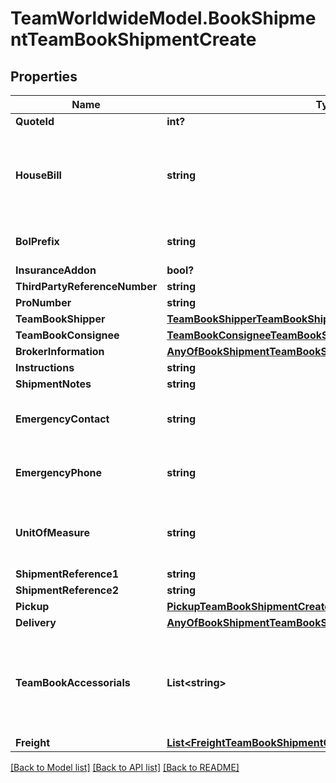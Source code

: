 # TeamWorldwideModel.BookShipmentTeamBookShipmentCreate
## Properties

Name | Type | Description | Notes
------------ | ------------- | ------------- | -------------
**QuoteId** | **int?** |  | [optional] 
**HouseBill** | **string** | Reserve a house bill from either /api/teamww/get-house-bill or get one from /api/team-book/get-quote/{rateId} | 
**BolPrefix** | **string** | Leave this null. This is used in special cases. | [optional] 
**InsuranceAddon** | **bool?** |  | [optional] 
**ThirdPartyReferenceNumber** | **string** |  | [optional] 
**ProNumber** | **string** |  | [optional] 
**TeamBookShipper** | [**TeamBookShipperTeamBookShipmentCreate**](TeamBookShipperTeamBookShipmentCreate.md) |  | [optional] 
**TeamBookConsignee** | [**TeamBookConsigneeTeamBookShipmentCreate**](TeamBookConsigneeTeamBookShipmentCreate.md) |  | [optional] 
**BrokerInformation** | [**AnyOfBookShipmentTeamBookShipmentCreateBrokerInformation**](AnyOfBookShipmentTeamBookShipmentCreateBrokerInformation.md) |  | [optional] 
**Instructions** | **string** |  | [optional] 
**ShipmentNotes** | **string** |  | [optional] 
**EmergencyContact** | **string** | Emergency Contact. Required if a shipment has hazardous materials. | [optional] 
**EmergencyPhone** | **string** | Emergency Phone Number. Required if a shipment has hazardous materials. | [optional] 
**UnitOfMeasure** | **string** | Unit of Measure. Valid values: US (lbs/in) - METRIC (kgs/cm) - MIXED (kgs/cms) | [optional] [default to "US"]
**ShipmentReference1** | **string** |  | [optional] 
**ShipmentReference2** | **string** |  | [optional] 
**Pickup** | [**PickupTeamBookShipmentCreate**](PickupTeamBookShipmentCreate.md) |  | 
**Delivery** | [**AnyOfBookShipmentTeamBookShipmentCreateDelivery**](AnyOfBookShipmentTeamBookShipmentCreateDelivery.md) |  | [optional] 
**TeamBookAccessorials** | **List&lt;string&gt;** | Array of accessorial codes. Refer to enabledAccessorials returned in /api/team-book/get-accessorials. Provide the code. | [optional] 
**Freight** | [**List&lt;FreightTeamBookShipmentCreate&gt;**](FreightTeamBookShipmentCreate.md) |  | 

[[Back to Model list]](../README.md#documentation-for-models) [[Back to API list]](../README.md#documentation-for-api-endpoints) [[Back to README]](../README.md)

